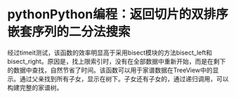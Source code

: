 # pythonPython编程：返回切片的双排序嵌套序列的二分法搜索
经过timeit测试，该函数的效率明显高于采用bisect模块的方法bisect_left和bisect_right。原因是，找上限索引时，没有在全部数据中重新开始，而是在剩下的数据中查找，自然节省了时间。该函数可以用于家谱数据在TreeView中的显示。通过父亲找到所有子女，显示在树下。子女还有子女的，通过递归调用，可以构建完整的家谱树。
